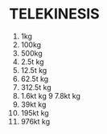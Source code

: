 # TELEKINESIS

1. 1kg
2. 100kg
3. 500kg
4. 2.5t kg
5. 12.5t kg
6. 62.5t kg
7. 312.5t kg
8. 1.6kt kg
9 7.8kt kg
10. 39kt kg
11. 195kt kg
12. 976kt kg